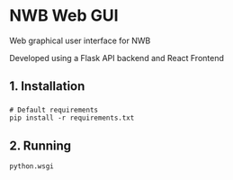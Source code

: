 # NWB Web GUI

Web graphical user interface for NWB

Developed using a Flask API backend and React Frontend

## 1. Installation

###
```
# Default requirements
pip install -r requirements.txt
```

## 2. Running

```
python.wsgi
```
